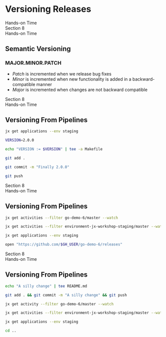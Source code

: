 <!-- .slide: class="center dark" -->
<!-- .slide: data-background="../img/background/hands-on.jpg" -->
# Versioning Releases

<div class="label">Hands-on Time</div>


<!-- .slide: class="dark" -->
<div class="eyebrow">Section 8</div>
<div class="label">Hands-on Time</div>

## Semantic Versioning

### MAJOR.MINOR.PATCH

* *Patch* is incremented when we release bug fixes
* *Minor* is incremented when new functionality is added in a backward-compatible manner
* *Major* is incremented when changes are not backward compatible


<!-- .slide: class="dark" -->
<div class="eyebrow">Section 8</div>
<div class="label">Hands-on Time</div>

## Versioning From Pipelines

```bash
jx get applications --env staging

VERSION=2.0.0

echo "VERSION := $VERSION" | tee -a Makefile

git add .

git commit -m "Finally 2.0.0"

git push
```


<!-- .slide: class="dark" -->
<div class="eyebrow">Section 8</div>
<div class="label">Hands-on Time</div>

## Versioning From Pipelines

```bash
jx get activities --filter go-demo-6/master --watch

jx get activities --filter environment-jx-workshop-staging/master --watch

jx get applications --env staging

open "https://github.com/$GH_USER/go-demo-6/releases"
```


<!-- .slide: class="dark" -->
<div class="eyebrow">Section 8</div>
<div class="label">Hands-on Time</div>

## Versioning From Pipelines

```bash
echo "A silly change" | tee README.md

git add . && git commit -m "A silly change" && git push

jx get activity --filter go-demo-6/master --watch

jx get activities --filter environment-jx-workshop-staging/master --watch

jx get applications --env staging

cd ..
```
